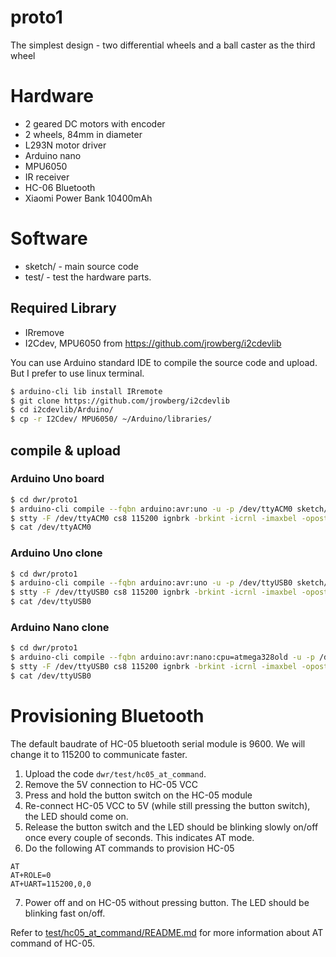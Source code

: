 # proto1

The simplest design - two differential wheels and a ball caster as the third wheel

# Hardware 

* 2 geared DC motors with encoder
* 2 wheels, 84mm in diameter
* L293N motor driver
* Arduino nano
* MPU6050
* IR receiver
* HC-06 Bluetooth
* Xiaomi Power Bank 10400mAh

# Software

* sketch/ - main source code
* test/ - test the hardware parts.

## Required Library

* IRremove
* I2Cdev, MPU6050 from https://github.com/jrowberg/i2cdevlib

You can use Arduino standard IDE to compile the source code and upload. But I prefer to use linux terminal.

```bash
$ arduino-cli lib install IRremote
$ git clone https://github.com/jrowberg/i2cdevlib
$ cd i2cdevlib/Arduino/
$ cp -r I2Cdev/ MPU6050/ ~/Arduino/libraries/
```
## compile & upload

### Arduino Uno board

```bash
$ cd dwr/proto1
$ arduino-cli compile --fqbn arduino:avr:uno -u -p /dev/ttyACM0 sketch/
$ stty -F /dev/ttyACM0 cs8 115200 ignbrk -brkint -icrnl -imaxbel -opost -onlcr -isig -icanon -iexten -echo -echoe -echok -echoctl -echoke noflsh -ixon -crtscts
$ cat /dev/ttyACM0
```

### Arduino Uno clone

```bash
$ cd dwr/proto1
$ arduino-cli compile --fqbn arduino:avr:uno -u -p /dev/ttyUSB0 sketch/
$ stty -F /dev/ttyUSB0 cs8 115200 ignbrk -brkint -icrnl -imaxbel -opost -onlcr -isig -icanon -iexten -echo -echoe -echok -echoctl -echoke noflsh -ixon -crtscts
$ cat /dev/ttyUSB0
```

### Arduino Nano clone
```bash
$ cd dwr/proto1
$ arduino-cli compile --fqbn arduino:avr:nano:cpu=atmega328old -u -p /dev/ttyUSB0 sketch/
$ stty -F /dev/ttyUSB0 cs8 115200 ignbrk -brkint -icrnl -imaxbel -opost -onlcr -isig -icanon -iexten -echo -echoe -echok -echoctl -echoke noflsh -ixon -crtscts
$ cat /dev/ttyUSB0
```

# Provisioning Bluetooth

The default baudrate of HC-05 bluetooth serial module is 9600. We will change it to 115200 to communicate faster.

1. Upload the code `dwr/test/hc05_at_command`.
2. Remove the 5V connection to HC-05 VCC
3. Press and hold the button switch on the HC-05 module
4. Re-connect HC-05 VCC to 5V (while still pressing the button switch), the LED should come on.
5. Release the button switch and the LED should be blinking slowly on/off once every couple of seconds. This indicates AT mode. 
6. Do the following AT commands to provision HC-05

```
AT
AT+ROLE=0
AT+UART=115200,0,0
```

7. Power off and on HC-05 without pressing button. The LED should be blinking fast on/off.

Refer to [test/hc05_at_command/README.md](test/hc05_at_command/README.md) for more information about AT command of HC-05.


